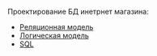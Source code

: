 Проектирование БД инетрнет магазина:
- [Реляционная модель](./ИнтернетМагазинРеляционнаяМодель.png)
- [Логическая модель](./ИнтернетМагазинЛогическаяМодель.png)
- [SQL](./ИнтернетМагазин.sql)
